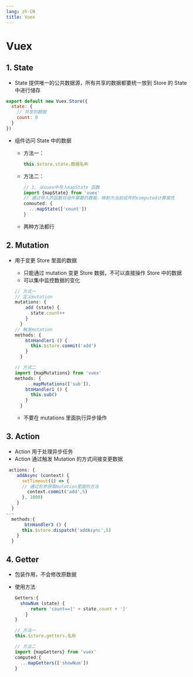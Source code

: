 ```yaml
---
lang: zh-CN
title: Vuex
---
```


# Vuex

## 1. State

- State 提供唯一的公共数据源，所有共享的数据都要统一放到 Store 的 State 中进行储存

```js
export default new Vuex.Store({
  state: {
    // 共享的数据
    count: 0
  }
})
```

- 组件访问 State 中的数据

  - 方法一：

    ```js
    this.$store.state.数据名称
    ```

  - 方法二：

    ```js
    // 1. 从vuex中导入mapState 函数
    import {mapState} from 'vuex'
    // 通过导入的函数将组件需要的数据，映射为当前组件的computed计算属性
    comouted: {
      ...mapState(['count'])
    }
    ```

  - 两种方法都行

## 2. Mutation

- 用于变更 Store 里面的数据

  - 只能通过 mutation 变更 Store 数据，不可以直接操作 Store 中的数据
  - 可以集中监控数据的变化

  ```js
  // 方式一
  // 定义mutation
  mutations: {
      add (state) {
        state.count++
      }
    }
  // 触发mutation
  methods: {
      btnHandler1 () {
        this.$store.commit('add')
      }
    }
  ```

  ```js
  // 方式二
  import {mapMutations} from 'vuex'
  methods: {
      ...mapMutations(['sub']),
      btnHandler1 () {
        this.sub()
      }
    }
  ```

  - 不要在 mutations 里面执行异步操作

## 3. Action

- Action 用于处理异步任务
- Action 通过触发 Mutation 的方式间接变更数据

```js
 actions: {
    addAsync (context) {
      setTimeout(() => {
      // 通过形参获取mutation里面的方法
        context.commit('add',5)
      }, 1000)
    }
  }
---
  methods:{
       btnHandler3 () {
      this.$store.dispatch('addAsync',5)
    }
  }
```

## 4. Getter

- 包装作用，不会修改原数据

- 使用方法

  ```js
  Getters:{
  	showNum (state) {
        return 'count==[' + state.count + ']'
      }
  }
  ```

  ```js
  // 方法一
  this.$store.getters.名称
  ```

  ```js
  // 方法二
  import {mapGetters} from 'vuex'
  computed:{
  	...mapGetters(['showNum'])
  }
  ```
